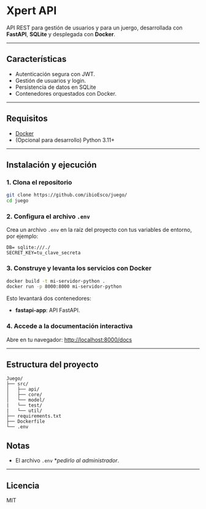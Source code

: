# Xpert API

API REST para gestión de usuarios y para un juergo, desarrollada con **FastAPI**, **SQLite** y desplegada con **Docker**.

---

## Características

- Autenticación segura con JWT.
- Gestión de usuarios y login.
- Persistencia de datos en SQLite
- Contenedores orquestados con Docker.

---

## Requisitos

- [Docker](https://docs.docker.com/get-docker/)
- (Opcional para desarrollo) Python 3.11+

---

## Instalación y ejecución

### 1. Clona el repositorio

```bash
git clone https://github.com/ibioEsco/juego/
cd juego
```

### 2. Configura el archivo `.env`

Crea un archivo `.env` en la raíz del proyecto con tus variables de entorno, por ejemplo:

```
DB= sqlite:///./
SECRET_KEY=tu_clave_secreta
```

### 3. Construye y levanta los servicios con Docker

```bash
docker build -t mi-servidor-python .
docker run -p 8000:8000 mi-servidor-python
```

Esto levantará dos contenedores:
- **fastapi-app**: API FastAPI.

### 4. Accede a la documentación interactiva

Abre en tu navegador: [http://localhost:8000/docs](http://localhost:8000/docs)

---

## Estructura del proyecto

```
Juego/
├── src/
│   ├── api/
│   ├── core/
│   └── model/
|   └── test/
|   └── util/
├── requirements.txt
├── Dockerfile
└── .env
```




## Notas

- El archivo `.env` **pedirlo al administrador*.


---

## Licencia

MIT
